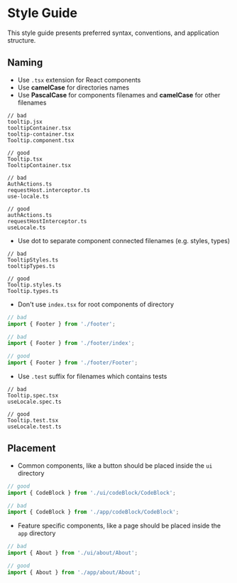 # Style Guide

This style guide presents preferred syntax, conventions, and application structure.

## Naming

- Use `.tsx` extension for React components
- Use **camelCase** for directories names
- Use **PascalCase** for components filenames and **camelCase** for other filenames

```
// bad
tooltip.jsx
tooltipContainer.tsx
tooltip-container.tsx
Tooltip.component.tsx

// good
Tooltip.tsx
TooltipContainer.tsx

// bad
AuthActions.ts
requestHost.interceptor.ts
use-locale.ts

// good
authActions.ts
requestHostInterceptor.ts
useLocale.ts
```

- Use dot to separate component connected filenames (e.g. styles, types)

```
// bad
TooltipStyles.ts
tooltipTypes.ts

// good
Tooltip.styles.ts
Tooltip.types.ts
```

- Don't use `index.tsx` for root components of directory

```typescript
// bad
import { Footer } from './footer';

// bad
import { Footer } from './footer/index';

// good
import { Footer } from './footer/Footer';
```

- Use `.test` suffix for filenames which contains tests

```
// bad
Tooltip.spec.tsx
useLocale.spec.ts

// good
Tooltip.test.tsx
useLocale.test.ts
```

## Placement

- Common components, like a button should be placed inside the `ui` directory

```typescript
// good
import { CodeBlock } from './ui/codeBlock/CodeBlock';

// bad
import { CodeBlock } from './app/codeBlock/CodeBlock';
```

- Feature specific components, like a page should be placed inside the `app` directory

```typescript
// bad
import { About } from './ui/about/About';

// good
import { About } from './app/about/About';
```
